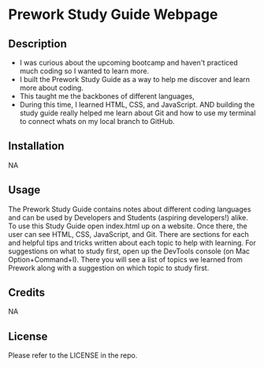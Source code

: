 # Prework Study Guide Webpage

## Description

- I was curious about the upcoming bootcamp and haven't practiced much coding so I wanted to learn more.  
- I built the Prework Study Guide as a way to help me discover and learn more about coding.  
- This taught me the backbones of different languages,
- During this time, I learned HTML, CSS, and JavaScript. AND building the study guide really helped me learn about Git and how to use my terminal to connect whats on my local branch to GitHub.



## Installation
NA

## Usage
The Prework Study Guide contains notes about different coding languages and can be used by Developers and Students (aspiring developers!) alike. To use this Study Guide open index.html up on a website.  Once there, the user can see HTML, CSS, JavaScript, and Git.  There are sections for each and helpful tips and tricks written about each topic to help with learning.  For suggestions on what to study first, open up the DevTools console (on Mac Option+Command+I).  There you will see a list of topics we learned from Prework along with a suggestion on which topic to study first.  

## Credits
NA

## License

Please refer to the LICENSE in the repo.